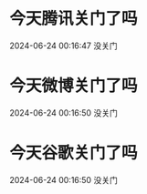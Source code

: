 # 今天腾讯关门了吗

2024-06-24 00:16:47 没关门

# 今天微博关门了吗

2024-06-24 00:16:50 没关门

# 今天谷歌关门了吗

2024-06-24 00:16:50 没关门


